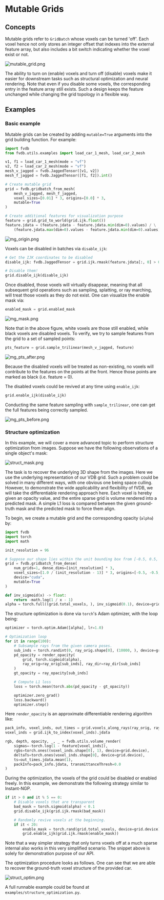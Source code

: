 # Mutable Grids

## Concepts

Mutable grids refer to `GridBatch` whose voxels can be turned 'off'.
Each voxel hence not only stores an integer offset that indexes into the external feature array, but also includes a bit switch indicating whether the voxel exist or not.

![mutable_grid.png](../imgs/fig/mutable_grid.png)

The ability to turn on (enable) voxels and turn off (disable) voxels make it easier for downstream tasks such as structural optimization and neural rendering.
Note that even if you disable some voxels, the corresponding entry in the feature array still exists.
Such a design keeps the feature unchanged while changing the grid topology in a flexible way.

## Examples

### Basic example

Mutable grids can be created by adding `mutable=True` arguments into the grid building function.
For example:

```python
import fvdb
from fvdb.utils.examples import load_car_1_mesh, load_car_2_mesh

v1, f1 = load_car_1_mesh(mode = "vf")
v2, f2 = load_car_2_mesh(mode = "vf")
mesh_v_jagged = fvdb.JaggedTensor([v1, v2])
mesh_f_jagged = fvdb.JaggedTensor([f1, f2]).int()

# Create mutable grid
grid = fvdb.gridbatch_from_mesh(
    mesh_v_jagged, mesh_f_jagged,
    voxel_sizes=[0.01] * 3, origins=[0.0] * 3,
    mutable=True
)

# Create additional features for visualization purpose
feature = grid.grid_to_world(grid.ijk.float())
feature.jdata = (feature.jdata - feature.jdata.min(dim=0).values) / \
    (feature.jdata.max(dim=0).values - feature.jdata.min(dim=0).values)
```

![mg_origin.png](../imgs/fig/mg_origin.png)

Voxels can be disabled in batches via `disable_ijk`:

```python continuation
# Get the IJK coordinates to be disabled
disable_ijk: fvdb.JaggedTensor = grid.ijk.rmask(feature.jdata[:, 0] > 0.5)

# Disable them!
grid.disable_ijk(disable_ijk)
```

Once disabled, those voxels will virtually disappear, meaning that all subsequent grid operations such as sampling, splatting, or ray marching, will treat those voxels as they do not exist.
One can visualize the enable mask via:

```python continuation
enabled_mask = grid.enabled_mask
```

![mg_mask.png](../imgs/fig/mg_mask.png)

Note that in the above figure, white voxels are those still enabled, while black voxels are disabled voxels.
To verify, we try to sample features from the grid to a set of sampled points:

```python continuation
pts_feature = grid.sample_trilinear(mesh_v_jagged, feature)
```

![mg_pts_after.png](../imgs/fig/mg_pts_after.png)

Because the disabled voxels will be treated as non-existing, no voxels will contribute to the features on the points at the front. Hence those points are marked as black (i.e. feature = 0).

The disabled voxels could be revived at any time using `enable_ijk`:

```python continuation
grid.enable_ijk(disable_ijk)
```

Conducting the same feature sampling with `sample_trilinear`, one can get the full features being correctly sampled.

![mg_pts_before.png](../imgs/fig/mg_pts_before.png)

### Structure optimization

In this example, we will cover a more advanced topic to perform structure optimization from images.
Suppose we have the following observations of a single object's mask:

![struct_mask.png](../imgs/fig/struct_mask.png)

The task is to recover the underlying 3D shape from the images. Here we use the underlying representation of our VDB grid.
Such a problem could be solved in many different ways, with one obvious one being space culling.
However, to demonstrate the wide applicability and flexibility of fVDB, we will take the differentiable rendering approach here.
Each voxel is hereby given an opacity value, and the entire sparse grid is volume rendered into a predicted mask.
A simple L1 loss is compared between the given ground-truth mask and the predicted mask to force them align.

To begin, we create a mutable grid and the corresponding opacity (`alpha`) by:
```python
import fvdb
import torch
import math

init_resolution = 96

# Suppose our shape lies within the unit bounding box from [-0.5, 0.5, 0.5] to [0.5, 0.5, 0.5]
grid = fvdb.gridbatch_from_dense(
    num_grids=1, dense_dims=[init_resolution] * 3,
    voxel_sizes=[1.0 / (init_resolution - 1)] * 3, origins=[-0.5, -0.5, -0.5],
    device="cuda",
    mutable=True
)

def inv_sigmoid(x) -> float:
    return -math.log(1 / x - 1)
alpha = torch.full((grid.total_voxels, ), inv_sigmoid(0.1), device=grid.device, requires_grad=True)
```

The structure optimization is done via `torch`'s Adam optimizer, with the loop being:

```python notest
optimizer = torch.optim.Adam([alpha], lr=1.0)

# Optimization loop
for it in range(100):
    # Subsample rays from the given camera poses.
    sub_inds = torch.randint(0, ray_orig.shape[0], (10000, ), device=grid.device)
    pd_opacity = render_opacity(
        grid, torch.sigmoid(alpha),
        ray_orig=ray_orig[sub_inds], ray_dir=ray_dir[sub_inds]
    )
    gt_opacity = ray_opacity[sub_inds]

    # Compute L1 loss
    loss = torch.mean(torch.abs(pd_opacity - gt_opacity))

    optimizer.zero_grad()
    loss.backward()
    optimizer.step()
```

Here `render_opacity` is an approximate differentiable rendering algorithm like:

```python notest
pack_info, voxel_inds, out_times = grid.voxels_along_rays(ray_orig, ray_dir, 128, 0.0)
voxel_inds = grid.ijk_to_index(voxel_inds).jdata

rgb, depth, opacity, _, _ = fvdb.utils.volume_render(
    sigmas=-torch.log(1 - feature[voxel_inds]),
    rgbs=torch.ones((voxel_inds.shape[0], 1), device=grid.device),
    deltaTs=torch.ones(voxel_inds.shape[0], device=grid.device),
    ts=out_times.jdata.mean(1),
    packInfo=pack_info.jdata, transmittanceThresh=0.0
)
```

During the optimization, the voxels of the grid could be disabled or enabled freely.
In this example, we demonstrate the following strategy similar to Instant-NGP.

```python notest
if it > 0 and it % 5 == 0:
    # Disable voxels that are transparent
    bad_mask = torch.sigmoid(alpha) < 0.1
    grid.disable_ijk(grid.ijk.rmask(bad_mask))

    # Randomly revive voxels at the beginning.
    if it < 20:
        enable_mask = torch.rand(grid.total_voxels, device=grid.device) < 0.01
        grid.enable_ijk(grid.ijk.rmask(enable_mask))
```

Note that a way simpler strategy that only turns voxels off at a much sparse internal also works in this very simplified scenario.
The snippet above is solely for demonstration purpose of our API.

The optimization procedure looks as follows. One can see that we are able to recover the ground-truth voxel structure of the provided car.

![struct_optim.png](../imgs/fig/struct_optim.png)

A full runnable example could be found at `examples/structure_optimization.py`.
